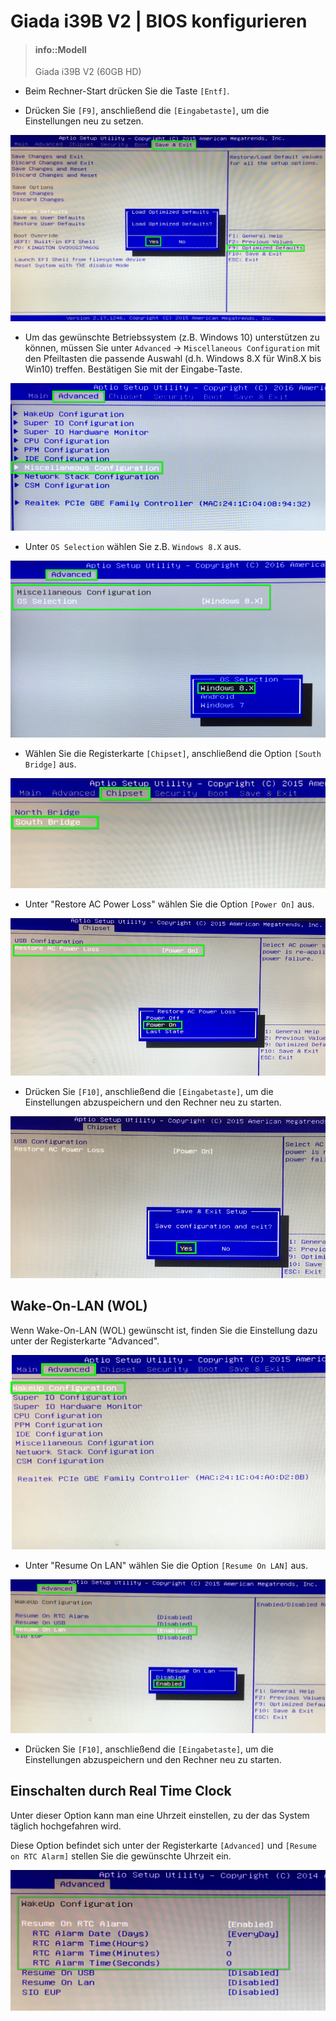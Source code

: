 # Giada i39B V2 | BIOS konfigurieren

> #### info::Modell
> Giada i39B V2 (60GB HD)

* Beim Rechner-Start drücken Sie die Taste `[Entf]`.

* Drücken Sie `[F9]`, anschließend die `[Eingabetaste]`, um die Einstellungen neu zu setzen.

![](../../images/BIOS-AMI-Load-Optimized-Defaults.jpg "Load Default Values")

* Um das gewünschte Betriebssystem (z.B. Windows 10) unterstützen zu können, müssen Sie unter `Advanced` -> `Miscellaneous Configuration` mit den Pfeiltasten die passende Auswahl (d.h. Windows 8.X für Win8.X bis Win10) treffen. Bestätigen Sie mit der Eingabe-Taste.

![](../../images/BIOS-AMI-Miscellaneous.Configuration.png "Advanced - Miscellaneous Configuration")

* Unter `OS Selection` wählen Sie z.B. `Windows 8.X` aus.

![](../../images/BIOS-AMI-OS-Win8.png "Betriebssystem: Windows 8.X auswählen")

* Wählen Sie die Registerkarte `[Chipset]`, anschließend die Option `[South Bridge]` aus.

![](../../images/BIOS-AMI-South-bridge.jpg "Chipset > South BridgeRestore")

* Unter "Restore AC Power Loss" wählen Sie die Option `[Power On]` aus.

![](../../images/BIOS-AMI-AC-PowerLoss_PowerON.jpg "Chipset > South BridgeRestore")

* Drücken Sie `[F10]`, anschließend die `[Eingabetaste]`, um die Einstellungen abzuspeichern und den Rechner neu zu starten.

![](../../images/BIOS-AMI-Save-Configuration.jpg "Einstellungen abspeichern und Rechner neustarten")

## Wake-On-LAN (WOL)

Wenn Wake-On-LAN (WOL) gewünscht ist, finden Sie die Einstellung dazu unter der Registerkarte "Advanced".

![](../../images/BIOS-AMI-Advanced-Wakeup-Config.jpg "WakeUp Konfiguration")

* Unter "Resume On LAN" wählen Sie die Option `[Resume On LAN]` aus.

![](../../images/BIOS-AMI-Advanced-Wakeup-Enable.jpg "Restore AC Power Loss: Power On")

* Drücken Sie `[F10]`, anschließend die `[Eingabetaste]`, um die Einstellungen abzuspeichern und den Rechner neu zu starten.

## Einschalten durch Real Time Clock

Unter dieser Option kann man eine Uhrzeit einstellen, zu der das System täglich hochgefahren wird.

Diese Option befindet sich unter der Registerkarte `[Advanced]` und `[Resume on RTC Alarm]` stellen Sie die gewünschte Uhrzeit ein.

![System wacht täglich um 7 Uhr auf](../../images/BIOS_Giada-i39B_RTC-Wake.png)